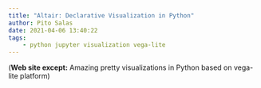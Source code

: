 ```yaml
---
title: "Altair: Declarative Visualization in Python"
author: Pito Salas
date: 2021-04-06 13:40:22
tags:
    - python jupyter visualization vega-lite
---
```


(**Web site except:** Amazing pretty visualizations in Python based on vega-lite platform) 
